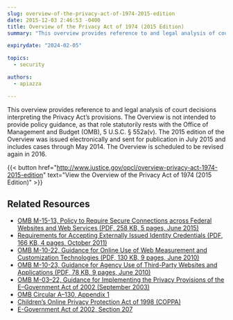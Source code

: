 ```yaml
---
slug: overview-of-the-privacy-act-of-1974-2015-edition
date: 2015-12-03 2:46:53 -0400
title: Overview of the Privacy Act of 1974 (2015 Edition)
summary: "This overview provides reference to and legal analysis of court decisions interpreting the Privacy Act&#8217;s provisions."

expirydate: "2024-02-05"

topics:
  - security

authors:
  - apiazza

---
```


This overview provides reference to and legal analysis of court decisions interpreting the Privacy Act&#8217;s provisions. The Overview is not intended to provide policy guidance, as that role statutorily rests with the Office of Management and Budget (OMB), 5 U.S.C. § 552a(v). The 2015 edition of the Overview was issued electronically and sent for publication in July 2015 and includes cases through May 2014. The Overview is scheduled to be revised again in 2016.

{{< button href="http://www.justice.gov/opcl/overview-privacy-act-1974-2015-edition" text="View the Overview of the Privacy Act of 1974 (2015 Edition)" >}}

## Related Resources

- [OMB M-15-13, Policy to Require Secure Connections across Federal Websites and Web Services (PDF, 258 KB, 5 pages, June 2015)](https://www.whitehouse.gov/wp-content/uploads/legacy_drupal_files/omb/memoranda/2015/m-15-13.pdf)
- [Requirements for Accepting Externally Issued Identity Credentials (PDF, 166 KB, 4 pages, October 2011)](https://www.whitehouse.gov/wp-content/uploads/legacy_drupal_files/omb/assets/egov_docs/ombreqforacceptingexternally_issuedidcred10-6-2011.pdf)
- [OMB M-10-22, Guidance for Online Use of Web Measurement and Customization Technologies (PDF, 130 KB, 9 pages, June 2010)](https://www.whitehouse.gov/wp-content/uploads/legacy_drupal_files/omb/memoranda/2010/m10-22.pdf)
- [OMB M-10-23, Guidance for Agency Use of Third-Party Websites and Applications (PDF, 78 KB, 9 pages, June 2010)](https://www.whitehouse.gov/wp-content/uploads/legacy_drupal_files/omb/memoranda/2010/m10-23.pdf)
- [OMB M-03–22, Guidance for Implementing the Privacy Provisions of the E–Government Act of 2002 (September 2003)](https://www.whitehouse.gov/wp-content/uploads/2017/11/203-M-03-22-OMB-Guidance-for-Implementing-the-Privacy-Provisions-of-the-E-Government-Act-of-2002-1.pdf)
- [OMB Circular A–130, Appendix 1](https://obamawhitehouse.archives.gov/omb/circulars_a130_a130appendix_i)
- [Children’s Online Privacy Protection Act of 1998 (COPPA)](http://www.ftc.gov/ogc/coppa1.htm)
- [E-Government Act of 2002, Section 207](http://www.archives.gov/about/laws/egov-act-section-207.html)
